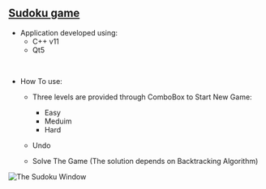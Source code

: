 ## [Sudoku game](https://en.wikipedia.org/wiki/Sudoku)

- Application developed using:
  - C++ v11
  - Qt5 

<br>

- How To use:
  - Three levels are provided through ComboBox to Start New Game: 
      - Easy
      - Meduim
      - Hard
  
  - Undo
  - Solve The Game (The solution depends on Backtracking Algorithm)
   

![The Sudoku Window](/screen.png "Sudoku Window")
